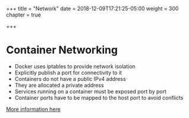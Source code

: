 +++
title = "Network"
date = 2018-12-09T17:21:25-05:00
weight = 300
chapter = true

+++

# Container Networking

* Docker uses iptables to provide network isolation
* Explicitly publish a port for connectivity to it
* Containers do not have a public IPv4 address
* They are allocated a private address
* Services running on a container must be exposed port by port
* Container ports have to be mapped to the host port to avoid conflicts

[More information here](https://success.docker.com/article/networking)
